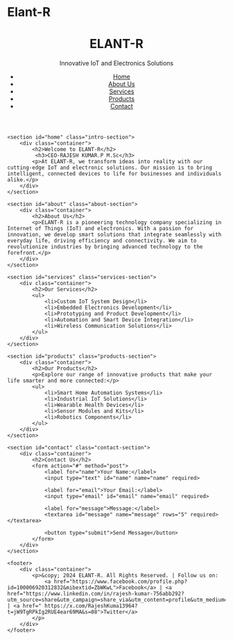 # Elant-R
<!DOCTYPE html>
<html lang="en">
<head>
    <meta charset="UTF-8">
    <meta http-equiv="X-UA-Compatible" content="IE=edge">
    <meta name="viewport" content="width=device-width, initial-scale=1.0">
    <title>ELANT-R.com</title>
    <link rel="stylesheet" href="style.css">
</head>
<body>
    <header>
        <div class="container">
            <h1>ELANT-R</h1>
            <p>Innovative IoT and Electronics Solutions</p>
            <nav>
                <ul>
                    <li><a href="#home">Home</a></li>
                    <li><a href="#about">About Us</a></li>
                    <li><a href="#services">Services</a></li>
                    <li><a href="#products">Products</a></li>
                    <li><a href="#contact">Contact</a></li>
                </ul>
            </nav>
        </div>
    </header>

    <section id="home" class="intro-section">
        <div class="container">
            <h2>Welcome to ELANT-R</h2>
             <h3>CEO-RAJESH KUMAR.P M.Sc</h3>
            <p>At ELANT-R, we transform ideas into reality with our cutting-edge IoT and electronic solutions. Our mission is to bring intelligent, connected devices to life for businesses and individuals alike.</p>
        </div>
    </section>

    <section id="about" class="about-section">
        <div class="container">
            <h2>About Us</h2>
            <p>ELANT-R is a pioneering technology company specializing in Internet of Things (IoT) and electronics. With a passion for innovation, we develop smart solutions that integrate seamlessly with everyday life, driving efficiency and connectivity. We aim to revolutionize industries by bringing advanced technology to the forefront.</p>
        </div>
    </section>

    <section id="services" class="services-section">
        <div class="container">
            <h2>Our Services</h2>
            <ul>
                <li>Custom IoT System Design</li>
                <li>Embedded Electronics Development</li>
                <li>Prototyping and Product Development</li>
                <li>Automation and Smart Device Integration</li>
                <li>Wireless Communication Solutions</li>
            </ul>
        </div>
    </section>

    <section id="products" class="products-section">
        <div class="container">
            <h2>Our Products</h2>
            <p>Explore our range of innovative products that make your life smarter and more connected:</p>
            <ul>
                <li>Smart Home Automation Systems</li>
                <li>Industrial IoT Solutions</li>
                <li>Wearable Health Devices</li>
                <li>Sensor Modules and Kits</li>
                <li>Robotics Components</li>
            </ul>
        </div>
    </section>

    <section id="contact" class="contact-section">
        <div class="container">
            <h2>Contact Us</h2>
            <form action="#" method="post">
                <label for="name">Your Name:</label>
                <input type="text" id="name" name="name" required>

                <label for="email">Your Email:</label>
                <input type="email" id="email" name="email" required>

                <label for="message">Message:</label>
                <textarea id="message" name="message" rows="5" required></textarea>

                <button type="submit">Send Message</button>
            </form>
        </div>
    </section>

    <footer>
        <div class="container">
            <p>&copy; 2024 ELANT-R. All Rights Reserved. | Follow us on:
                <a href="https://www.facebook.com/profile.php?id=100006920312832&mibextid=ZbWKwL">Facebook</a> | <a href="https://www.linkedin.com/in/rajesh-kumar-756abb292?utm_source=share&utm_campaign=share_via&utm_content=profile&utm_medium=android_app">LinkedIn</a> | <a href=" https://x.com/RajeshKuma13964?t=jW9TgRPkIg2RUE4ear69MA&s=08">Twitter</a>
            </p>
        </div>
    </footer>
</body>
</html>


